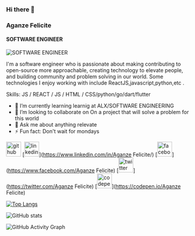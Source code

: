 ### Hi there 👋
### Aganze Felicite
#### SOFTWARE ENGINEER
![SOFTWARE ENGINEER](https://arturssmirnovs.github.io/github-profile-readme-generator/images/banner.png)

I'm a software engineer who is passionate about making contributing to open-source more approachable, creating technology to elevate people, and building community and problem solving in our world. Some technologies I enjoy working with include ReactJS,javascript,python,etc .  

Skills:  JS / REACT / JS / HTML / CSS/python/go/dart/flutter

- 🌱 I’m currently learning learnig at ALX/SOFTWARE ENGINEERING 
- 👯 I’m looking to collaborate on On a project that will solve a problem for this world 
- 💬 Ask me about anything relevate 
- ⚡ Fun fact: Don't wait for mondays 


[<img src='https://cdn.jsdelivr.net/npm/simple-icons@3.0.1/icons/github.svg' alt='github' height='40'>](https://github.com/AganzeFelicite)  [<img src='https://cdn.jsdelivr.net/npm/simple-icons@3.0.1/icons/linkedin.svg' alt='linkedin' height='40'>](https://www.linkedin.com/in/Aganze Felicite/)  [<img src='https://cdn.jsdelivr.net/npm/simple-icons@3.0.1/icons/facebook.svg' alt='facebook' height='40'>](https://www.facebook.com/Aganze Felicite)  [<img src='https://cdn.jsdelivr.net/npm/simple-icons@3.0.1/icons/twitter.svg' alt='twitter' height='40'>](https://twitter.com/Aganze Felicite)  [<img src='https://cdn.jsdelivr.net/npm/simple-icons@3.0.1/icons/codepen.svg' alt='codepen' height='40'>](https://codepen.io/Aganze Felicite)  

[![Top Langs](https://github-readme-stats.vercel.app/api/top-langs/?username=AganzeFelicite)](https://github.com/anuraghazra/github-readme-stats)

![GitHub stats](https://github-readme-stats.vercel.app/api?username=AganzeFelicite&show_icons=true)  

![GitHub Activity Graph](https://activity-graph.herokuapp.com/graph?username=AganzeFelicite)  


